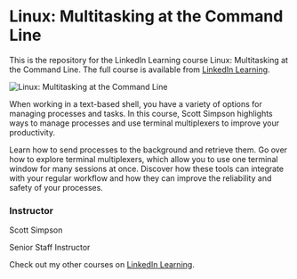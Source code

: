 # Linux: Multitasking at the Command Line
This is the repository for the LinkedIn Learning course Linux: Multitasking at the Command Line. The full course is available from [LinkedIn Learning][lil-course-url].

![Linux: Multitasking at the Command Line][lil-thumbnail-url] 

When working in a text-based shell, you have a variety of options for managing processes and tasks. In this course, Scott Simpson highlights ways to manage processes and use terminal multiplexers to improve your productivity.


 
Learn how to send processes to the background and retrieve them. Go over how to explore terminal multiplexers, which allow you to use one terminal window for many sessions at once. Discover how these tools can integrate with your regular workflow and how they can improve the reliability and safety of your processes.

### Instructor

Scott Simpson 
                            
Senior Staff Instructor

                            

Check out my other courses on [LinkedIn Learning](https://www.linkedin.com/learning/instructors/scott-simpson).

[lil-course-url]: https://www.linkedin.com/learning/linux-multitasking-at-the-command-line-18466403?dApp=59033956
[lil-thumbnail-url]: https://media.licdn.com/dms/image/C4D0DAQGk8WaeviEW_Q/learning-public-crop_288_512/0/1678295501485?e=2147483647&v=beta&t=u85Svj8V7H9k3PWpihRVohzUuCX5awQT-iKklp3r8HU
